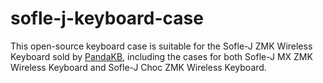 # sofle-j-keyboard-case
This open-source keyboard case is suitable for the Sofle-J ZMK Wireless Keyboard sold by [PandaKB](https://pandakb.com/), including the cases for both Sofle-J MX ZMK Wireless Keyboard and Sofle-J Choc ZMK Wireless Keyboard.
